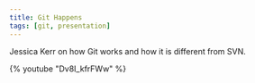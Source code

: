 ```yaml
---
title: Git Happens
tags: [git, presentation]
---
```


Jessica Kerr on how Git works and how it is different from SVN.

{% youtube "Dv8I_kfrFWw" %}
